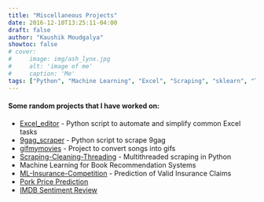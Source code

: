 ```yaml
---
title: "Miscellaneous Projects"
date: 2016-12-10T13:25:11-04:00
draft: false
author: "Kaushik Moudgalya"
showtoc: false
# cover:
#     image: img/ash_lynx.jpg
#     alt: 'image of me'
#     caption: 'Me'
tags: ["Python", "Machine Learning", "Excel", "Scraping", "sklearn", "Time Series", "Sentiment Analysis", "Recommendation Systems"]
---
```


#### Some random projects that I have worked on:
- [Excel_editor](https://github.com/Etrama/Excel_Editor) - Python script to automate and simplify common Excel tasks 
- [9gag_scraper](https://github.com/Etrama/9gag_scraper) - Python script to scrape 9gag
- [gifmymovies](https://github.com/Etrama/gifmymovies) - Project to convert songs into gifs
- [Scraping-Cleaning-Threading](https://github.com/Etrama/Scraping-Cleaning-Threading.) - Multithreaded scraping in Python
- Machine Learning for Book Recommendation Systems 
- [ML-Insurance-Competition](https://github.com/Etrama/ML-Insurance-Competition) - Prediction of Valid Insurance Claims 
- [Pork Price Prediction ](https://github.com/Etrama/Pork-Price-Prediction)
- [IMDB Sentiment Review](https://github.com/Etrama/IMDB-Sentiment-Review-Trial)